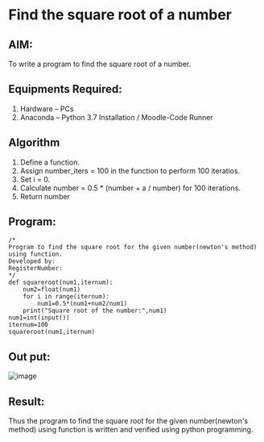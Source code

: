 # Find the square root of a number

## AIM:
To write a program to find the square root of a number.

## Equipments Required:
1. Hardware – PCs
2. Anaconda – Python 3.7 Installation / Moodle-Code Runner

## Algorithm
1. Define a function.
2. Assign number_iters = 100 in the function to perform 100 iteratios.
3. Set i = 0.
4. Calculate  number = 0.5 * (number + a / number) for 100 iterations.
5. Return number

## Program:
```
/*
Program to find the square root for the given number(newton's method) using function.
Developed by: 
RegisterNumber:  
*/
def squareroot(num1,iternum):
    num2=float(num1)
    for i in range(iternum):
        num1=0.5*(num1+num2/num1)
    print("Square root of the number:",num1)  
num1=int(input())    
iternum=100
squareroot(num1,iternum)
```

## Out put:
![image](https://github.com/AkilaMohan/Square-root-of-a-number/assets/147120920/c8b0468c-b0a2-45cf-a33c-ae9c904890d3)



## Result:
Thus the program to find the square root for the given number(newton's method) using function is written and verified using python programming.
